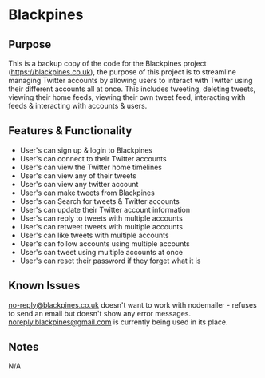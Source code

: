 # Blackpines

## Purpose
This is a backup copy of the code for the Blackpines project (https://blackpines.co.uk), the purpose of this project is to streamline managing Twitter accounts by allowing users to interact with Twitter using their different accounts all at once. This includes tweeting, deleting tweets, viewing their home feeds, viewing their own tweet feed, interacting with feeds & interacting with accounts & users.

## Features & Functionality
 - User's can sign up & login to Blackpines
 - User's can connect to their Twitter accounts
 - User's can view the Twitter home timelines
 - User's can view any of their tweets
 - User's can view any twitter account
 - User's can make tweets from Blackpines
 - User's can Search for tweets & Twitter accounts
 - User's can update their Twitter account information
 - User's can reply to tweets with multiple accounts
 - User's can retweet tweets with multiple accounts
 - User's can like tweets with multiple accounts
 - User's can follow accounts using multiple accounts
 - User's can tweet using multiple accounts at once
 - User's can reset their password if they forget what it is

## Known Issues
no-reply@blackpines.co.uk doesn't want to work with nodemailer - refuses to send an email but doesn't show any error messages. noreply.blackpines@gmail.com is currently being used in its place.

## Notes
N/A
